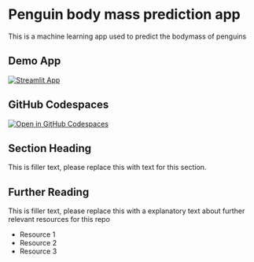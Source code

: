 # Penguin body mass prediction app
This is a machine learning app used to predict the bodymass of penguins

## Demo App

[![Streamlit App](https://static.streamlit.io/badges/streamlit_badge_black_white.svg)](https://penguin-body-mass.streamlit.app/)

## GitHub Codespaces

[![Open in GitHub Codespaces](https://github.com/codespaces/badge.svg)](https://codespaces.new/streamlit/app-starter-kit?quickstart=1)

## Section Heading

This is filler text, please replace this with text for this section.

## Further Reading

This is filler text, please replace this with a explanatory text about further relevant resources for this repo
- Resource 1
- Resource 2
- Resource 3
